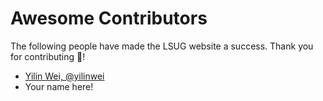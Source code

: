 # Awesome Contributors

The following people have made the LSUG website a success.  Thank you for contributing :tada:!
 - [Yilin Wei, @yilinwei](https://github.com/yilinwei/)
 - Your name here!
